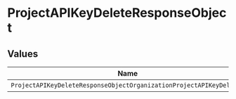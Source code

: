 # ProjectAPIKeyDeleteResponseObject


## Values

| Name                                                                | Value                                                               |
| ------------------------------------------------------------------- | ------------------------------------------------------------------- |
| `ProjectAPIKeyDeleteResponseObjectOrganizationProjectAPIKeyDeleted` | organization.project.api_key.deleted                                |
